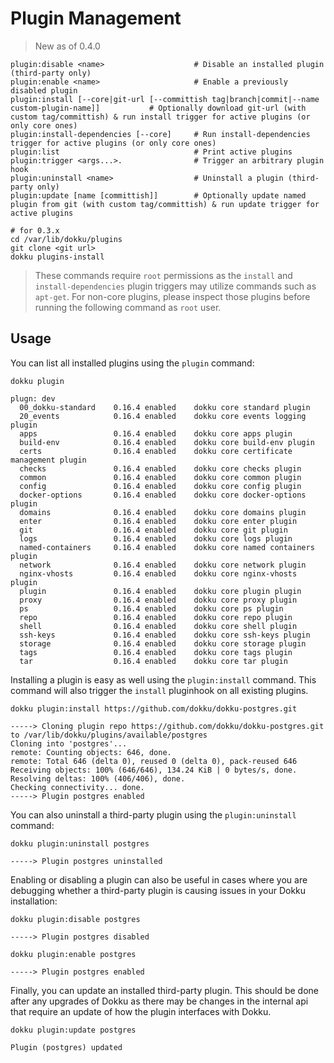 # Plugin Management

> New as of 0.4.0

```
plugin:disable <name>                    # Disable an installed plugin (third-party only)
plugin:enable <name>                     # Enable a previously disabled plugin
plugin:install [--core|git-url [--committish tag|branch|commit|--name custom-plugin-name]]           # Optionally download git-url (with custom tag/committish) & run install trigger for active plugins (or only core ones)
plugin:install-dependencies [--core]     # Run install-dependencies trigger for active plugins (or only core ones)
plugin:list                              # Print active plugins
plugin:trigger <args...>.                # Trigger an arbitrary plugin hook
plugin:uninstall <name>                  # Uninstall a plugin (third-party only)
plugin:update [name [committish]]        # Optionally update named plugin from git (with custom tag/committish) & run update trigger for active plugins
```

```shell
# for 0.3.x
cd /var/lib/dokku/plugins
git clone <git url>
dokku plugins-install
```

> These commands require `root` permissions as the `install` and `install-dependencies` plugin triggers may utilize commands such as `apt-get`. For non-core plugins, please inspect those plugins before running the following command as `root` user.

## Usage

You can list all installed plugins using the `plugin` command:

```shell
dokku plugin
```

```
plugn: dev
  00_dokku-standard    0.16.4 enabled    dokku core standard plugin
  20_events            0.16.4 enabled    dokku core events logging plugin
  apps                 0.16.4 enabled    dokku core apps plugin
  build-env            0.16.4 enabled    dokku core build-env plugin
  certs                0.16.4 enabled    dokku core certificate management plugin
  checks               0.16.4 enabled    dokku core checks plugin
  common               0.16.4 enabled    dokku core common plugin
  config               0.16.4 enabled    dokku core config plugin
  docker-options       0.16.4 enabled    dokku core docker-options plugin
  domains              0.16.4 enabled    dokku core domains plugin
  enter                0.16.4 enabled    dokku core enter plugin
  git                  0.16.4 enabled    dokku core git plugin
  logs                 0.16.4 enabled    dokku core logs plugin
  named-containers     0.16.4 enabled    dokku core named containers plugin
  network              0.16.4 enabled    dokku core network plugin
  nginx-vhosts         0.16.4 enabled    dokku core nginx-vhosts plugin
  plugin               0.16.4 enabled    dokku core plugin plugin
  proxy                0.16.4 enabled    dokku core proxy plugin
  ps                   0.16.4 enabled    dokku core ps plugin
  repo                 0.16.4 enabled    dokku core repo plugin
  shell                0.16.4 enabled    dokku core shell plugin
  ssh-keys             0.16.4 enabled    dokku core ssh-keys plugin
  storage              0.16.4 enabled    dokku core storage plugin
  tags                 0.16.4 enabled    dokku core tags plugin
  tar                  0.16.4 enabled    dokku core tar plugin
```

Installing a plugin is easy as well using the `plugin:install` command. This command will also trigger the `install` pluginhook on all existing plugins.

```shell
dokku plugin:install https://github.com/dokku/dokku-postgres.git
```

```
-----> Cloning plugin repo https://github.com/dokku/dokku-postgres.git to /var/lib/dokku/plugins/available/postgres
Cloning into 'postgres'...
remote: Counting objects: 646, done.
remote: Total 646 (delta 0), reused 0 (delta 0), pack-reused 646
Receiving objects: 100% (646/646), 134.24 KiB | 0 bytes/s, done.
Resolving deltas: 100% (406/406), done.
Checking connectivity... done.
-----> Plugin postgres enabled
```

You can also uninstall a third-party plugin using the `plugin:uninstall` command:

```shell
dokku plugin:uninstall postgres
```

```
-----> Plugin postgres uninstalled
```

Enabling or disabling a plugin can also be useful in cases where you are debugging whether a third-party plugin is causing issues in your Dokku installation:

```shell
dokku plugin:disable postgres
```

```
-----> Plugin postgres disabled
```

```shell
dokku plugin:enable postgres
```

```
-----> Plugin postgres enabled
```

Finally, you can update an installed third-party plugin. This should be done after any upgrades of Dokku as there may be changes in the internal api that require an update of how the plugin interfaces with Dokku.

```shell
dokku plugin:update postgres
```

```
Plugin (postgres) updated
```

